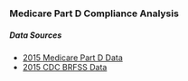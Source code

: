 ### Medicare Part D Compliance Analysis

##### Data Sources
 * [2015 Medicare Part D Data](https://www.cms.gov/Research-Statistics-Data-and-Systems/Statistics-Trends-and-Reports/Information-on-Prescription-Drugs/2015MedicareData.html)
 * [2015 CDC BRFSS Data](https://www.cdc.gov/brfss/annual_data/annual_2015.html)


